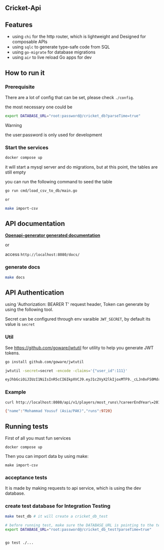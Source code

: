 ## Cricket-Api

## Features

* using `chi` for the http router, which is lightweight and Designed for composable APIs
* using `sqlc` to generate type-safe code from SQL
* using `go-migrate` for database migrations
* using `air` to live reload Go apps for dev

## How to run it

### Prerequisite

There are a lot of config that can be set, please check `./config`.

the most necessary one could be 

```bash
export DATABASE_URL="root:password@/cricket_db?parseTime=true"
```


> [!WARNING]
> the user:password is only used for development

### Start the services

```bash
docker compose up
```

it will start a mysql server and do migrations, but at this point, the tables are still empty

you can run the following command to seed the table

```bash
go run cmd/load_csv_to_db/main.go

or

make import-csv
```


## API documentation

[**Openapi-generator generated documentation**](./docs/markdown/Apis/DefaultApi.md/) 

or

access `http://localhost:8080/docs/`

### generate docs

```bash
make docs
```

## API Authentication

using 'Authorization: BEARER T' request header, Token can generate by using the following tool.

Secret can be configured through env varaible `JWT_SECRET`, by default its value is `secret`

### Util

See https://github.com/goware/jwtutil for utility to help you generate JWT tokens.

```bash
go install github.com/goware/jwtutil

jwtutil -secret=secret -encode -claims='{"user_id":111}'

eyJhbGciOiJIUzI1NiIsInR5cCI6IkpXVCJ9.eyJ1c2VyX2lkIjoxMTF9._cLJn0xFS0Mdr_4L_8XF8-8tv7bHyOQJXyWaNsSqlEs
```

### Example

```bash
curl http://localhost:8080/api/v1/players/most_runs\?careerEndYear\=2010 -H 'Authorization: BEARER eyJhbGciOiJIUzI1NiIsInR5cCI6IkpXVCJ9.eyJ1c2VyX2lkIjoxMTF9._cLJn0xFS0Mdr_4L_8XF8-8tv7bHyOQJXyWaNsSqlEs'

{"name":"Mohammad Yousuf (Asia/PAK)","runs":9720}
```


## Running tests

First of all you must fun services

    docker compose up

Then you can import data by using make:

    make import-csv

### acceptance tests

It is made by making requests to api service, which is using the dev database.


### create test database for Integration Testing

```bash
make test_db # it will create a cricket_db_test

# before running test, make sure the DATABASE_URL is pointing to the test_db
export DATABASE_URL="root:password@/cricket_db_test?parseTime=true"


go test ./...
```
